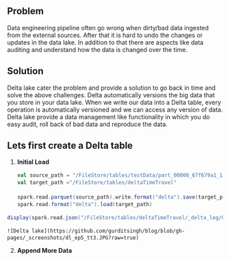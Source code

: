 ## Problem
Data engineering pipeline often go wrong when dirty/bad data ingested from the external sources. After that it is hard to undo the changes or updates in the data lake. In addition to that there are aspects like data auditing and understand how the data is changed over the time.

## Solution

Delta lake cater the problem and provide a solution to go back in time and solve the above challenges. Delta automatically versions the big data that you store in your data lake. When we write our data into a Delta table, every operation is automatically versioned and we can access any version of data. Delta lake provide a data management like functionality in which you do easy audit, roll back of bad data and reproduce the data.

## Lets first create a Delta table

 1. **Initial Load** 

	```scala
	val source_path = "/FileStore/tables/testData/part_00000_67f679a1_1d91_4571_9d54_54ab84497267_c000_snappy.parquet"
	val target_path ="/FileStore/tables/deltaTimeTravel"

	spark.read.parquet(source_path).write.format("delta").save(target_path)
	spark.read.format("delta").load(target_path)
	```
```scala
display(spark.read.json("/FileStore/tables/deltaTimeTravel/_delta_log/00000000000000000000.json").select("add.path").where("add is not null"))
```

	![Delta lake](https://github.com/gurditsingh/blog/blob/gh-pages/_screenshots/dl_ep5_tt3.JPG?raw=true)

 2. **Append More Data**

<!--stackedit_data:
eyJoaXN0b3J5IjpbODIwNzcwMzk4LDExMTg3MzQ5MSwxOTY2NT
E2NzY5LDg1MTM1NzEwMiwtMTU1NzgzMTY2OSwtMTIxNTY5NDIx
MywtMTQzMTEwMzI4MiwtMTcyMDQzMDM5MiwtMjA4ODc0NjYxMi
wtMTU3NDYyODYyMSwtNzY2NDUwMTY0LDg2NTU2NzY2Miw1MjMy
MTI3NDcsLTE4MDA1MjcyOTIsLTEyOTA0MjA5NzYsLTE4ODEzNT
gwMzcsODU3MDk5MjIwLC0xODQwOTEyNjU4LDEzOTAyNzM0MDcs
LTE0OTA3NjQ0NzVdfQ==
-->